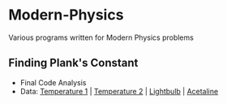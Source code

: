 # Modern-Physics
Various programs written for Modern Physics problems

## Finding Plank's Constant
* Final Code Analysis
* Data: [Temperature 1](Modern-Physics/T1.csv) | [Temperature 2]() | [Lightbulb]() | [Acetaline]()
